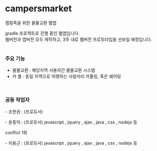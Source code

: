 # campersmarket
캠핑족을 위한 물물교환 웹앱

gradle 프로젝트로 진행 중인 웹앱입니다.<br>
웹버전과 앱버전 모두 제작하고, 3주 내로 웹버전 프로토타입을 선보일 예정입니다.
<br><br>
<h3>주요 기능</h3>
<ul>
  <li>물물교환 : 해당지역 사용자간 물물교환 시스템</li>
  <li>카 풀 : 동일 지역으로 여행하는 사람끼리 카풀링, 혹은 쉐어링</li>
</ul>
<br>
<h3>공동 작업자</h3>
<p> - 조현권 : (프로듀서) </p>
<p> - 윤종익 : (프로듀서) javascript , jquery , ajax , java , css , nodejs 등</p> conflict 1회
<p> - 지용근 : (프로듀서) javascript , jquery , ajax , java , css , nodejs 등</p>

